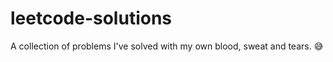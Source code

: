 # leetcode-solutions
A collection of problems I've solved with my own blood, sweat and tears. :sweat_smile:
